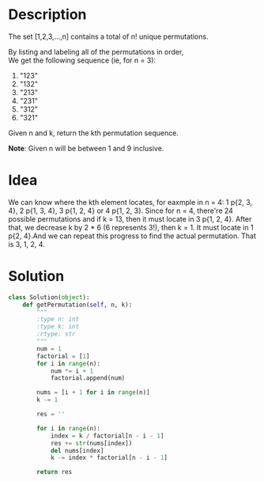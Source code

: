 # Description
The set [1,2,3,…,n] contains a total of n! unique permutations.

By listing and labeling all of the permutations in order,  
We get the following sequence (ie, for n = 3):

1. "123"
2. "132"
3. "213"
4. "231"
5. "312"
6. "321"

Given n and k, return the kth permutation sequence.

**Note**: Given n will be between 1 and 9 inclusive.

# Idea
We can know where the kth element locates, for eaxmple in n = 4: 1 p{2, 3, 4}, 2 p{1, 3, 4}, 3 p{1, 2, 4} or 4 p{1, 2, 3}. Since for n = 4, there're 24 possible permutations and if k = 13, then it must locate in 3 p{1, 2, 4}. After that, we decrease k by 2 * 6 (6 represents 3!), then k = 1. It must locate in 1 p{2, 4}.And we can repeat this progress to find the actual permutation. That is 3, 1, 2, 4.

# Solution
```python
class Solution(object):
    def getPermutation(self, n, k):
        """
        :type n: int
        :type k: int
        :rtype: str
        """
        num = 1
        factorial = [1]
        for i in range(n):
            num *= i + 1
            factorial.append(num)

        nums = [i + 1 for i in range(n)]
        k -= 1

        res = ''

        for i in range(n):
            index = k / factorial[n - i - 1]
            res += str(nums[index])
            del nums[index]
            k -= index * factorial[n - i - 1]

        return res
```
